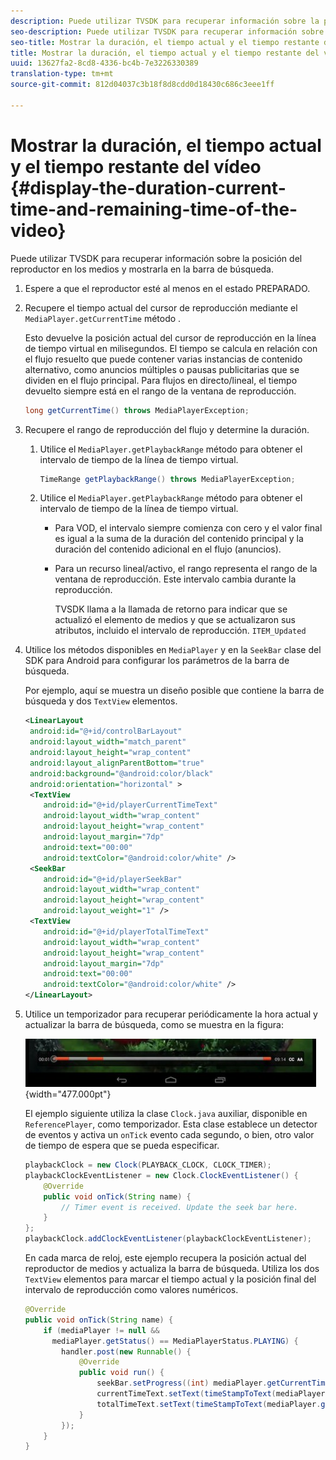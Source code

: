```yaml
---
description: Puede utilizar TVSDK para recuperar información sobre la posición del reproductor en los medios y mostrarla en la barra de búsqueda.
seo-description: Puede utilizar TVSDK para recuperar información sobre la posición del reproductor en los medios y mostrarla en la barra de búsqueda.
seo-title: Mostrar la duración, el tiempo actual y el tiempo restante del vídeo
title: Mostrar la duración, el tiempo actual y el tiempo restante del vídeo
uuid: 13627fa2-8cd8-4336-bc4b-7e3226330389
translation-type: tm+mt
source-git-commit: 812d04037c3b18f8d8cdd0d18430c686c3eee1ff

---
```



# Mostrar la duración, el tiempo actual y el tiempo restante del vídeo {#display-the-duration-current-time-and-remaining-time-of-the-video}

Puede utilizar TVSDK para recuperar información sobre la posición del reproductor en los medios y mostrarla en la barra de búsqueda.

1. Espere a que el reproductor esté al menos en el estado PREPARADO.
1. Recupere el tiempo actual del cursor de reproducción mediante el `MediaPlayer.getCurrentTime` método .

   Esto devuelve la posición actual del cursor de reproducción en la línea de tiempo virtual en milisegundos. El tiempo se calcula en relación con el flujo resuelto que puede contener varias instancias de contenido alternativo, como anuncios múltiples o pausas publicitarias que se dividen en el flujo principal. Para flujos en directo/lineal, el tiempo devuelto siempre está en el rango de la ventana de reproducción.

   ```java
   long getCurrentTime() throws MediaPlayerException;
   ```

1. Recupere el rango de reproducción del flujo y determine la duración.
   1. Utilice el `MediaPlayer.getPlaybackRange` método para obtener el intervalo de tiempo de la línea de tiempo virtual.

      ```java
      TimeRange getPlaybackRange() throws MediaPlayerException;
      ```

   1. Utilice el `MediaPlayer.getPlaybackRange` método para obtener el intervalo de tiempo de la línea de tiempo virtual.

      * Para VOD, el intervalo siempre comienza con cero y el valor final es igual a la suma de la duración del contenido principal y la duración del contenido adicional en el flujo (anuncios).
      * Para un recurso lineal/activo, el rango representa el rango de la ventana de reproducción. Este intervalo cambia durante la reproducción.

         TVSDK llama a la llamada de retorno para indicar que se actualizó el elemento de medios y que se actualizaron sus atributos, incluido el intervalo de reproducción. `ITEM_Updated`

1. Utilice los métodos disponibles en `MediaPlayer` y en la `SeekBar` clase del SDK para Android para configurar los parámetros de la barra de búsqueda.

   Por ejemplo, aquí se muestra un diseño posible que contiene la barra de búsqueda y dos `TextView` elementos.

   ```xml
   <LinearLayout 
    android:id="@+id/controlBarLayout" 
    android:layout_width="match_parent" 
    android:layout_height="wrap_content" 
    android:layout_alignParentBottom="true" 
    android:background="@android:color/black" 
    android:orientation="horizontal" > 
    <TextView 
       android:id="@+id/playerCurrentTimeText" 
       android:layout_width="wrap_content" 
       android:layout_height="wrap_content" 
       android:layout_margin="7dp" 
       android:text="00:00" 
       android:textColor="@android:color/white" /> 
    <SeekBar 
       android:id="@+id/playerSeekBar" 
       android:layout_width="wrap_content" 
       android:layout_height="wrap_content" 
       android:layout_weight="1" /> 
    <TextView 
       android:id="@+id/playerTotalTimeText" 
       android:layout_width="wrap_content" 
       android:layout_height="wrap_content" 
       android:layout_margin="7dp" 
       android:text="00:00" 
       android:textColor="@android:color/white" /> 
   </LinearLayout>
   ```

1. Utilice un temporizador para recuperar periódicamente la hora actual y actualizar la barra de búsqueda, como se muestra en la figura:

   <!--<a id="fig_689CEDDD02094C0C8E91C5195F8EAD3F"></a>-->

   ![](assets/seek-bar.jpg){width=&quot;477.000pt&quot;}

   El ejemplo siguiente utiliza la clase `Clock.java` auxiliar, disponible en `ReferencePlayer`, como temporizador. Esta clase establece un detector de eventos y activa un `onTick` evento cada segundo, o bien, otro valor de tiempo de espera que se pueda especificar.

   ```java
   playbackClock = new Clock(PLAYBACK_CLOCK, CLOCK_TIMER); 
   playbackClockEventListener = new Clock.ClockEventListener() { 
       @Override 
       public void onTick(String name) { 
           // Timer event is received. Update the seek bar here. 
       } 
   }; 
   playbackClock.addClockEventListener(playbackClockEventListener);
   ```

   En cada marca de reloj, este ejemplo recupera la posición actual del reproductor de medios y actualiza la barra de búsqueda. Utiliza los dos `TextView` elementos para marcar el tiempo actual y la posición final del intervalo de reproducción como valores numéricos.

   ```java
   @Override 
   public void onTick(String name) { 
       if (mediaPlayer != null &&  
         mediaPlayer.getStatus() == MediaPlayerStatus.PLAYING) { 
           handler.post(new Runnable() { 
               @Override 
               public void run() { 
                   seekBar.setProgress((int) mediaPlayer.getCurrentTime()); 
                   currentTimeText.setText(timeStampToText(mediaPlayer.getCurrentTime())); 
                   totalTimeText.setText(timeStampToText(mediaPlayer.getPlaybackRange().getEnd())); 
               } 
           }); 
       } 
   } 
   ```

